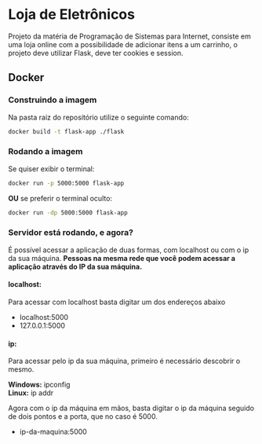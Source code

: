 # Loja de Eletrônicos

Projeto da matéria de Programação de Sistemas para Internet, consiste em uma loja online com a possibilidade de adicionar itens a um carrinho, o projeto deve utilizar Flask, deve ter cookies e session. 

## Docker
### Construindo a imagem
Na pasta raiz do repositório utilize o seguinte comando:
``` bash
docker build -t flask-app ./flask
```

### Rodando a imagem
Se quiser exibir o terminal:
``` bash
docker run -p 5000:5000 flask-app
```
**OU** se preferir o terminal oculto:
``` bash
docker run -dp 5000:5000 flask-app
```
### Servidor está rodando, e agora?
É possível acessar a aplicação de duas formas, com localhost ou com o ip da sua máquina. **Pessoas na mesma rede que você podem acessar a aplicação através do IP da sua máquina.**

#### localhost: 
Para acessar com localhost basta digitar um dos endereços abaixo 
- localhost:5000
- 127.0.0.1:5000

#### ip:
Para acessar pelo ip da sua máquina, primeiro é necessário descobrir o mesmo.

**Windows:** ipconfig  
**Linux:** ip addr

Agora com o ip da máquina em mãos, basta digitar o ip da máquina seguido de dois pontos e a porta, que no caso é 5000.
- ip-da-maquina:5000

